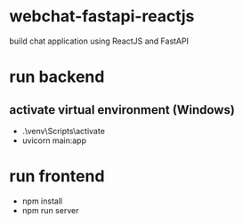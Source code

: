 # webchat-fastapi-reactjs
 build chat application using ReactJS and FastAPI

# run backend

## activate virtual environment (Windows)
- .\venv\Scripts\activate
- uvicorn main:app

# run frontend
- npm install
- npm run server
